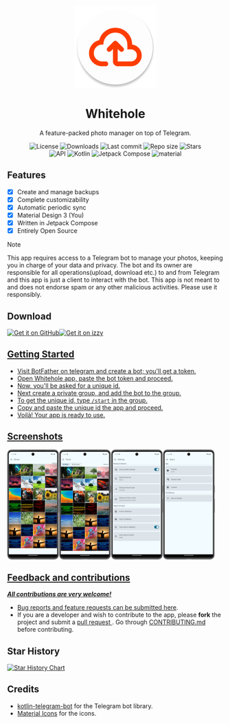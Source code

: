 <!-- ---------- Header ---------- -->
<div align="center">
  <img src="app/src/main/res/mipmap-xxxhdpi/ic_launcher_round.webp">
  <h1>Whitehole</h1>
<p>A feature-packed photo manager on top of Telegram.</p>

<!-- ---------- Badges ---------- -->
  <div align="center">
    <img alt="License" src="https://img.shields.io/github/license/beradeep/whitehole?color=c3e7ff&style=flat-square">
    <img alt="Downloads" src="https://img.shields.io/github/downloads/beradeep/whitehole/total?color=c3e7ff&style=flat-square">
    <img alt="Last commit" src="https://img.shields.io/github/last-commit/beradeep/whitehole?color=c3e7ff&style=flat-square">
    <img alt="Repo size" src="https://img.shields.io/github/repo-size/beradeep/whitehole?color=c3e7ff&style=flat-square">
    <img alt="Stars" src="https://img.shields.io/github/stars/beradeep/whitehole?color=c3e7ff&style=flat-square">
    <br>
</div>

<!-- ----------   Labels ---------- -->
<div align="center"> 
  <img alt="API" src="https://img.shields.io/badge/Api%2029+-50f270?logo=android&logoColor=black&style=for-the-badge"/>
  <img alt="Kotlin" src="https://img.shields.io/badge/Kotlin-a503fc?logo=kotlin&logoColor=white&style=for-the-badge"/>
  <img alt="Jetpack Compose" src="https://img.shields.io/static/v1?style=for-the-badge&message=Jetpack+Compose&color=4285F4&logo=Jetpack+Compose&logoColor=FFFFFF&label="/>
  <img alt="material" src="https://custom-icon-badges.demolab.com/badge/material%20you-lightblue?style=for-the-badge&logocolor=333&logo=material-you"/>
</div>
</div>

<!-- ---------- Description ---------- -->

## Features

- [x] Create and manage backups
- [x] Complete customizability
- [x] Automatic periodic sync
- [x] Material Design 3 (You)
- [x] Written in Jetpack Compose
- [x] Entirely Open Source

> [!Note]
> This app requires access to a Telegram bot to manage your photos, keeping you in charge of your data and privacy. The bot and its owner are responsible for all operations(upload, download etc.) to and from Telegram and this app is just a client to interact with the bot. This app is not meant to and does not endorse spam or any other malicious activities. Please use it responsibly.

<!-- ---------- Download ---------- -->

## Download

<a href="https://github.com/beradeep/whitehole/releases"><img alt="Get it on GitHub" src="https://user-images.githubusercontent.com/69304392/148696068-0cfea65d-b18f-4685-82b5-329a330b1c0d.png" height=80px /><a href="https://apt.izzysoft.de/fdroid/index/apk/com.bera.whitehole"><img alt="Get it on izzy" src="https://gitlab.com/IzzyOnDroid/repo/-/raw/master/assets/IzzyOnDroid.png" height=80px />

<!-- ---------- Usage ---------- -->

## Getting Started

- Visit BotFather on telegram and create a bot; you'll get a token.
- Open Whitehole app, paste the bot token and proceed.
- Now, you'll be asked for a unique id.
- Next create a private group, and add the bot to the group.
- To get the unique id, type `/start` in the group.
- Copy and paste the unique id the app and proceed.
- Voilà! Your app is ready to use.

<!-- ---------- Screenshots ---------- -->

## Screenshots

<div style="display: flex;">
  <img src="fastlane/metadata/android/en-US/images/phoneScreenshots/1.png" width=24%>
  <img src="fastlane/metadata/android/en-US/images/phoneScreenshots/2.png" width=24%>
  <img src="fastlane/metadata/android/en-US/images/phoneScreenshots/3.png" width=24%>
  <img src="fastlane/metadata/android/en-US/images/phoneScreenshots/4.png" width=24%>

</div>

<!-- ---------- Contribution ---------- -->

## Feedback and contributions

***All contributions are very welcome!***

* Bug reports and feature requests can be submitted [here](https://github.com/beradeep/whitehole/issues).
* If you are a developer and wish to contribute to the app, please **fork** the project and submit a [pull request
  ](https://help.github.com/articles/about-pull-requests/). Go through [CONTRIBUTING.md](https://github.com/beradeep/whitehole/blob/master/CONTRIBUTING.md) before contributing.

## Star History

<a href="https://star-history.com/#beradeep/whitehole&Date">
 <picture>
   <source media="(prefers-color-scheme: dark)" srcset="https://api.star-history.com/svg?repos=beradeep/whitehole&type=Date&theme=dark" />
   <source media="(prefers-color-scheme: light)" srcset="https://api.star-history.com/svg?repos=beradeep/whitehole&type=Date" />
   <img alt="Star History Chart" src="https://api.star-history.com/svg?repos=beradeep/whitehole&type=Date" />
 </picture>
</a>

## Credits

* [kotlin-telegram-bot](https://github.com/kotlin-telegram-bot) for the Telegram bot library.
* [Material Icons](https://material.io/resources/icons/) for the icons.

